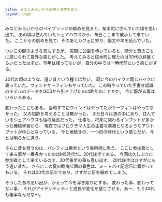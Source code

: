 ```yaml
---
title: みなとみらいから過去と現在を思う
layout: page
---
```

みなとみらいからのベイブリッジの眺めを見ると、桜木町に住んでいた頃を思い出す。
あの頃は住んでいたシェアハウスから、毎日ここまで散歩して来ていた。
ここからの眺めを見て、そのあとカフェに寄り、論文や本を読んでいた。

ついこの間のような気もするが、
実際に公園を歩いていると、随分と昔のことに感じられて意外な感じがした。
考えてみると桜木町に居たのは30代の終盤くらいだったはずだ。10年は経ってないが、自分の中では一時代前という感じがする。

20代の頃のような、遠い昔という程では無い。
既に今のバイクと同じバイクに乗っていた。ウィンドサーフィンもやっていた。
この時やっていた手書き認識のモデルのデータをGCSから引き上げたのは昨年のことかだ。
今に繋がる事はいろいろある。

変わったこともある。
当時すでにウィンドはやってたがサーフィンはやってなかった。
父の加齢を考えることは無かった。
まだ日々は旅の中にあり、住んでいるシェアハウスも宿の延長だった。
仕事も、将来に関わるインプットが多かった機械学習から、
現在ではプログラマ人生の主要な業績となるようなアウトプットが中心となっている。
今と地続きの、一つ前の時代という感じだが、今とは明らかに違う。

さらに昔を思うのは、パシフィコ横浜という場所柄に思う。
ここに参加者として来る事が一番多かったのはMS時代だ。20代後半である。
今回は久しぶりに参加者として来ているので、20代後半の事も思い出す。
20代後半はさすがにもう遠い昔だ。
さらにこの夏の臨海公園の景色は、ミートパイ記念日に繋がってもいる。
それは20代の前半であり、さすがに目を細めてしまう。

そうした昔の思い出が、かえって今を浮き彫りにする。
変わった事、変わってない事、
それがアイデンティティと成長や変化を感じさせる。あー、もう40代も後半なんだな〜。
